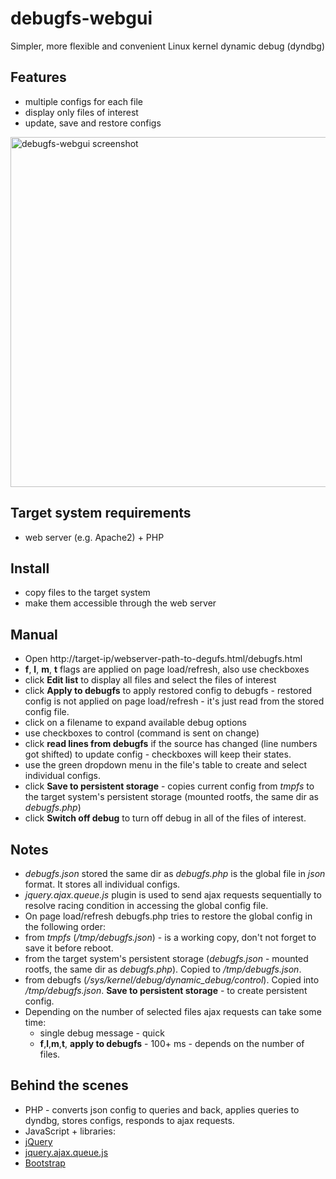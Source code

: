 # debugfs-webgui

Simpler, more flexible and convenient Linux kernel dynamic debug (dyndbg)

## Features
* multiple configs for each file
* display only files of interest
* update, save and restore configs

<img src="http://community.elphel.com/pictures/debugfs-webgui/debugfs-webgui.png" width="560" alt="debugfs-webgui screenshot" align='middle' >

## Target system requirements
* web server (e.g. Apache2) + PHP

## Install
* copy files to the target system 
* make them accessible through the web server

## Manual
* Open http://target-ip/webserver-path-to-degufs.html/debugfs.html
 *  **f**, **l**, **m**, **t** flags are applied on page load/refresh, also use checkboxes
 * click **Edit list** to display all files and select the files of interest
 * click **Apply to debugfs** to apply restored config to debugfs - restored config is not applied on page load/refresh - it's just read from the stored config file.
 * click on a filename to expand available debug options
 * use checkboxes to control (command is sent on change)
 * click **read lines from debugfs** if the source has changed (line numbers got shifted) to update config - checkboxes will keep their states.
 * use the green dropdown menu in the file's table to create and select individual configs.
 * click **Save to persistent storage** - copies current config from *tmpfs* to the target system's persistent storage (mounted rootfs, the same dir as *debugfs.php*)
 * click **Switch off debug** to turn off debug in all of the files of interest.

## Notes
* *debugfs.json* stored the same dir as *debugfs.php* is the global file in *json* format. It stores all individual configs.
* *jquery.ajax.queue.js* plugin is used to send ajax requests sequentially to resolve racing condition in accessing the global config file.
* On page load/refresh debugfs.php tries to restore the global config in the following order: 
 * from *tmpfs* (*/tmp/debugfs.json*) - is a working copy, don't not forget to save it before reboot.
 * from the target system's persistent storage (*debugfs.json* - mounted rootfs, the same dir as *debugfs.php*). Copied to */tmp/debugfs.json*.
 * from debugfs (*/sys/kernel/debug/dynamic_debug/control*). Copied into */tmp/debugfs.json*. **Save to persistent storage** - to create persistent config.
* Depending on the number of selected files ajax requests can take some time: 
     * single debug message - quick
     * **f**,**l**,**m**,**t**, **apply to debugfs** - 100+ ms - depends on the number of files.

## Behind the scenes
* PHP - converts json config to queries and back, applies queries to dyndbg, stores configs, responds to ajax requests.
* JavaScript + libraries:
 * [jQuery](https://jquery.com/)
 * [jquery.ajax.queue.js](https://blog.alexmaccaw.com/queuing-ajax-requests)
 * [Bootstrap](http://getbootstrap.com/)

